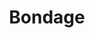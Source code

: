 ---
title: Bondage
crosslinks:
- livven
- u_imguralbumbot
- botwatch
- HomemadeBDSM
- youtubefactsbot
- BDSM_Smiles
- jenni_gregg
- PussySlapping
- DelorisJean
- awfuleyebrows
- WetAndMessy
- pokies
- ShinyPorn
- OnHerKnees
- SuspendedGirls
- SchoolgirlBondage
- BDSMGW
- SlaveWorld
- BDSMvideo
- knots
---